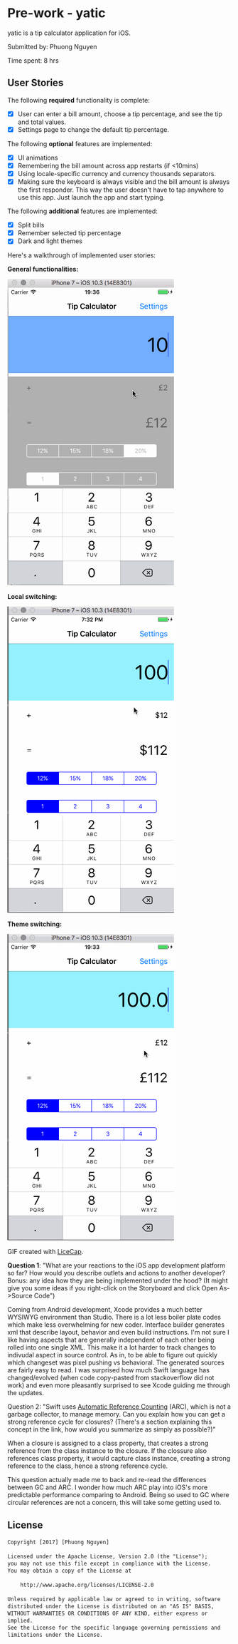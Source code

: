 # Pre-work - yatic
yatic is a tip calculator application for iOS.

Submitted by: Phuong Nguyen

Time spent: 8 hrs

## User Stories

The following **required** functionality is complete:

* [x] User can enter a bill amount, choose a tip percentage, and see the tip and total values.
* [x] Settings page to change the default tip percentage.

The following **optional** features are implemented:
* [x] UI animations
* [x] Remembering the bill amount across app restarts (if <10mins)
* [x] Using locale-specific currency and currency thousands separators.
* [x] Making sure the keyboard is always visible and the bill amount is always the first responder. This way the user doesn't have to tap anywhere to use this app. Just launch the app and start typing.

The following **additional** features are implemented:

* [x] Split bills
* [x] Remember selected tip percentage
* [x] Dark and light themes

Here's a walkthrough of implemented user stories:

**General functionalities:**

![](gifs/cal-general.gif)

**Local switching:**

![](gifs/cal-locale.gif)

**Theme switching:**

![](gifs/cal-theme.gif)


GIF created with [LiceCap](http://www.cockos.com/licecap/).

**Question 1**: "What are your reactions to the iOS app development platform so far? How would you describe outlets and actions to another developer? Bonus: any idea how they are being implemented under the hood? (It might give you some ideas if you right-click on the Storyboard and click Open As->Source Code")

Coming from Android development, Xcode provides a much better WYSIWYG environment than Studio. There is a lot less boiler plate codes which make less overwhelming for new coder. Interface builder generates xml that describe layout, behavior and even build instructions. I'm not sure I like having aspects that are generally independent of each other being rolled into one single XML. This make it a lot harder to track changes to indivudal aspect in source control. As in, to be able to figure out quickly which changeset was pixel pushing vs behavioral. The generated sources are fairly easy to read. I was surprised how much Swift language has changed/evolved (when code copy-pasted from stackoverflow did not work) and even more pleasantly surprised to see Xcode guiding me through the updates.


Question 2: "Swift uses [Automatic Reference Counting](https://developer.apple.com/library/content/documentation/Swift/Conceptual/Swift_Programming_Language/AutomaticReferenceCounting.html#//apple_ref/doc/uid/TP40014097-CH20-ID49) (ARC), which is not a garbage collector, to manage memory. Can you explain how you can get a strong reference cycle for closures? (There's a section explaining this concept in the link, how would you summarize as simply as possible?)"

When a closure is assigned to a class property, that creates a strong reference from the class instance to the closure. If the clossure also references class property, it would capture class instance, creating a strong reference to the class, hence a strong reference cycle. 

This question actually made me to back and re-read the differences between GC and ARC. I wonder how much ARC play into iOS's more predictable performance comparing to Android. Being so  used to GC where circular references are not a concern, this will take some getting used to.

## License

    Copyright [2017] [Phuong Nguyen]

    Licensed under the Apache License, Version 2.0 (the "License");
    you may not use this file except in compliance with the License.
    You may obtain a copy of the License at

        http://www.apache.org/licenses/LICENSE-2.0

    Unless required by applicable law or agreed to in writing, software
    distributed under the License is distributed on an "AS IS" BASIS,
    WITHOUT WARRANTIES OR CONDITIONS OF ANY KIND, either express or implied.
    See the License for the specific language governing permissions and
    limitations under the License.
